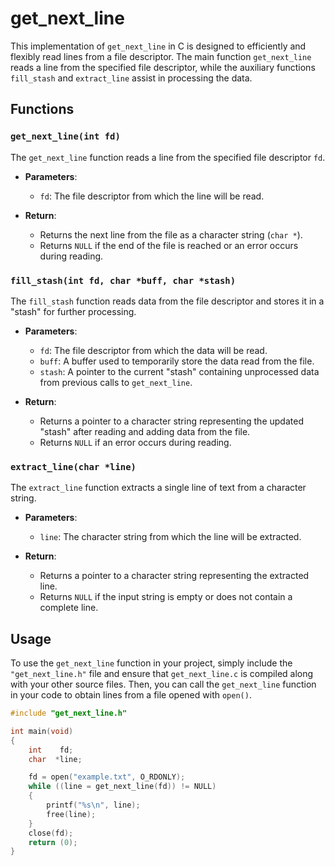 # get_next_line

This implementation of `get_next_line` in C is designed to efficiently and flexibly read lines from a file descriptor. The main function `get_next_line` reads a line from the specified file descriptor, while the auxiliary functions `fill_stash` and `extract_line` assist in processing the data.

## Functions

### `get_next_line(int fd)`
The `get_next_line` function reads a line from the specified file descriptor `fd`.

- **Parameters**:
  - `fd`: The file descriptor from which the line will be read.

- **Return**:
  - Returns the next line from the file as a character string (`char *`).
  - Returns `NULL` if the end of the file is reached or an error occurs during reading.

### `fill_stash(int fd, char *buff, char *stash)`
The `fill_stash` function reads data from the file descriptor and stores it in a "stash" for further processing.

- **Parameters**:
  - `fd`: The file descriptor from which the data will be read.
  - `buff`: A buffer used to temporarily store the data read from the file.
  - `stash`: A pointer to the current "stash" containing unprocessed data from previous calls to `get_next_line`.

- **Return**:
  - Returns a pointer to a character string representing the updated "stash" after reading and adding data from the file.
  - Returns `NULL` if an error occurs during reading.

### `extract_line(char *line)`
The `extract_line` function extracts a single line of text from a character string.

- **Parameters**:
  - `line`: The character string from which the line will be extracted.

- **Return**:
  - Returns a pointer to a character string representing the extracted line.
  - Returns `NULL` if the input string is empty or does not contain a complete line.

## Usage
To use the `get_next_line` function in your project, simply include the `"get_next_line.h"` file and ensure that `get_next_line.c` is compiled along with your other source files. Then, you can call the `get_next_line` function in your code to obtain lines from a file opened with `open()`.

```c
#include "get_next_line.h"

int main(void)
{
    int    fd;
    char  *line;

    fd = open("example.txt", O_RDONLY);
    while ((line = get_next_line(fd)) != NULL)
    {
        printf("%s\n", line);
        free(line);
    }
    close(fd);
    return (0);
}
